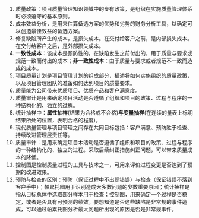 1. 质量政策：项目质量管理知识领域中的专有政策，是组织在实施质量管理体系时必须遵守的基本原则。
2. 成本效益分析，是用来估算备选方案的优势和劣势的财务分析工具，以确定可以创造最佳效益的备选方案。
3. 修复缺陷所产生的成本，是损失成本。在交付给客户之前，是内部损失成本。在交付给客户之后，是外部损失成本。
4. **一致性成本**：该成本是预防性的，在缺陷发生之前付出的，用于质量与要求或规范一致而付出的成本；**非一致性成本**：由于质量与要求或者规范不一致而造成的成本。
5. 项目质量计划是项目管理计划的组成部分，描述将如何实施组织的质量政策，以及项目管理团队的准备如何达到项目的质量要求。
6. 质量能为公司带来优质项目、优质产品和客户满意度。
7. 质量审计是用来确定项目活动是否遵循了组织和项目的政策、过程与程序的一种结构化的、独立的过程。
8. 统计抽样中：**属性抽样**(结果为合格或不合格)**与变量抽样**(在连续的量表上标明结果所处的位置，表明合格的程度)。
9. 现代质量管理与项目管理之间存在共同目标包括：客户满意、预防胜于检查、持续改进管理层责任等。
10. 质量审计：是用来确定项目木活动是否遵循了组织和项目的政策、过程与程序的一种结构化的、独立的过程。采取后续纠正措施纠正问题，可以带来质量成本的降低。
11. 控制图是控制质量过程的工具与技术之一，可用来评价过程变更是否达到了预期的改进效果。
12. 预防与检查的区别：预防（保证过程中不出现错误）与检查（保证错误不落到客户手中）；帕累托图用于识别造成大多数问题的少数重要原因；统计抽样是指从目标总体中选取部分样本用于检查；控制图，用来确定一个过程是否稳定，或者是否具有可预测的绩效。要想知道是否这些缺陷是非常规的事件造成，可以通过帕累托图分析最大问题所出现的原因是否是非常规事件。
